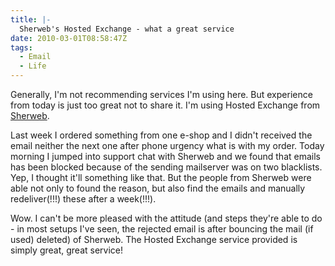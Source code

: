 ```yaml
---
title: |-
  Sherweb's Hosted Exchange - what a great service
date: 2010-03-01T08:58:47Z
tags:
  - Email
  - Life
---
```

Generally, I'm not recommending services I'm using here. But experience from today is just too great not to share it. I'm using Hosted Exchange from [Sherweb][1].

Last week I ordered something from one e-shop and I didn't received the email neither the next one after phone urgency what is with my order. Today morning I jumped into support chat with Sherweb and we found that emails has been blocked because of the sending mailserver was on two blacklists. Yep, I thought it'll something like that. But the people from Sherweb were able not only to found the reason, but also find the emails and manually redeliver(!!!) these after a week(!!!).

Wow. I can't be more pleased with the attitude (and steps they're able to do - in most setups I've seen, the rejected email is after bouncing the mail (if used) deleted) of Sherweb. The Hosted Exchange service provided is simply great, great service!

[1]: http://www.sherweb.com/